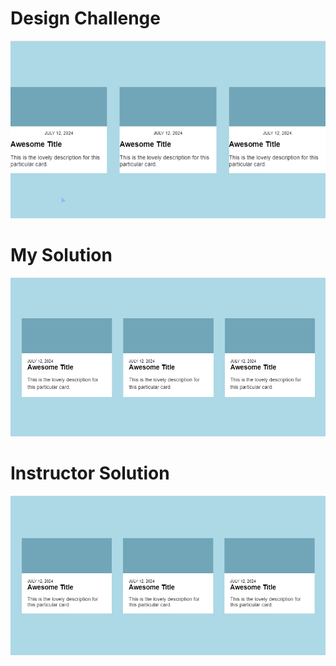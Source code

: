 # Design Challenge

![Challenge](../images/design-challenge-1-problem.png)

# My Solution

![Challenge](../images/design-challenge-1-my-solution.png)


# Instructor Solution

![Challenge](../images/design-challenge-1-instructor-solution.png)
